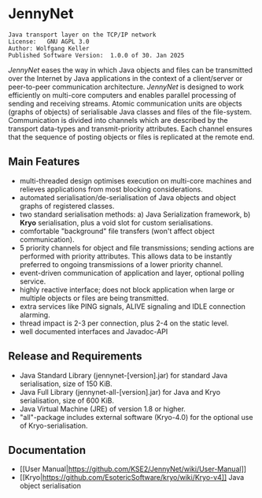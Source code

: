 # JennyNet
    Java transport layer on the TCP/IP network
    License:   GNU AGPL 3.0
    Author: Wolfgang Keller
    Published Software Version:  1.0.0 of 30. Jan 2025

_JennyNet_ eases the way in which Java objects and files can be transmitted over the Internet by Java applications in the context of a client/server or peer-to-peer communication architecture. _JennyNet_ is designed to work efficiently on multi-core computers and enables parallel processing of sending and receiving streams. Atomic communication units are objects (graphs of objects) of serialisable Java classes and files of the file-system. Communication is divided into channels which are described by the transport data-types and transmit-priority attributes. Each channel ensures that the sequence of posting objects or files is replicated at the remote end.

## Main Features

-    multi-threaded design optimises execution on multi-core machines and relieves applications from most blocking considerations.
-    automated serialisation/de-serialisation of Java objects and object graphs of registered classes.
-    two standard serialisation methods: a) Java Serialization framework, b) **Kryo** serialisation, plus a void slot for custom serialisations.
-    comfortable "background" file transfers (won't affect object communication).
-    5 priority channels for object and file transmissions; sending actions are performed with priority attributes. This allows data to be instantly preferred to ongoing transmissions of a lower priority channel.
-    event-driven communication of application and layer, optional polling service.
-    highly reactive interface; does not block application when large or multiple objects or files are being transmitted.
-    extra services like PING signals, ALIVE signaling and IDLE connection alarming.
-    thread impact is 2-3 per connection, plus 2-4 on the static level.
-    well documented interfaces and Javadoc-API

##  Release and Requirements

-  Java Standard Library (jennynet-[version].jar) for standard Java serialisation, size of 150 KiB.
-  Java Full Library (jennynet-all-[version].jar) for Java and Kryo serialisation, size of 600 KiB.
-  Java Virtual Machine (JRE) of version 1.8 or higher.
-  "all"-package includes external software (Kryo-4.0) for the optional use of Kryo-serialisation.

## Documentation
- [[User Manual|https://github.com/KSE2/JennyNet/wiki/User-Manual]]
- [[Kryo|https://github.com/EsotericSoftware/kryo/wiki/Kryo-v4]] Java object serialisation

